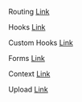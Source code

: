 Routing [Link](https://users.metropolia.fi/~aarojy/root/Web-sovelluskehitys_TX00EY23-3007/React/Routing/)

Hooks [Link](https://users.metropolia.fi/~aarojy/root/Web-sovelluskehitys_TX00EY23-3007/React/Hooks/)

Custom Hooks [Link](https://users.metropolia.fi/~aarojy/root/Web-sovelluskehitys_TX00EY23-3007/React/Custom-hooks/)

Forms [Link](https://users.metropolia.fi/~aarojy/root/Web-sovelluskehitys_TX00EY23-3007/React/Forms/)

Context [Link](https://users.metropolia.fi/~aarojy/root/Web-sovelluskehitys_TX00EY23-3007/React/Context/)

Upload [Link](https://users.metropolia.fi/~aarojy/root/Web-sovelluskehitys_TX00EY23-3007/React/Upload/)

